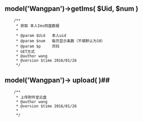 ## model('Wangpan')->getIms( $Uid, $num ) ##
      
        /**
         * 获取 本人Ims网盘数据
         * 
         * @param $Uid   本人uid
         * @param $num   每页显示条数（不填默认为10）
         * @param $p     页码
         * GET方式
         * @author wang
         * @version $time 2016/01/26 
         */ 


## model('Wangpan')-> upload( )##

        /**
         * 上传附件至云盘
         * @author wang
         * @version $time 2016/01/26 
         *  
         */

        